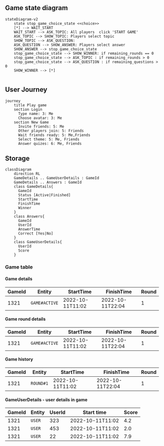 ## Game state diagram

```mermaid
stateDiagram-v2
    state stop_game_choice_state <<choice>>
    [*] --> WAIT_START
    WAIT_START --> ASK_TOPIC: All players  click 'START GAME'
    ASK_TOPIC --> SHOW_TOPIC: Players select topic
    SHOW_TOPIC --> ASK_QUESTION: 
    ASK_QUESTION --> SHOW_ANSWER: Players select answer
    SHOW_ANSWER --> stop_game_choice_state
    stop_game_choice_state --> SHOW_WINNER: if remaining_rounds == 0
    stop_game_choice_state --> ASK_TOPIC : if remaining_rounds > 0
    stop_game_choice_state --> ASK_QUESTION : if remaining_questions > 0
    SHOW_WINNER --> [*]
    
```

## User Journey

```mermaid
journey
    title Play game
    section Login
      Type name: 3: Me
      Choose avatar: 3: Me
    section New Game
      Invite friends: 5: Me
      Other players join: 5: Friends
      Wait friends ready: 5: Me,Friends
      Select theme: 5: Me, Friends
      Answer quizes: 6: Me, Friends
```

## Storage

```mermaid
classDiagram
    direction RL
    GameDetails .. GameUserDetails : GameId
    GameDetails .. Answers : GameId
    class GameDetails{
      GameId
      Status [Active|Finished]
      StartTime
      FinishTime
      Winner      
    }
    class Answers{
      GameId
      UserId
      AnswerTime
      Correct [Yes|No]      
    }
    class GameUserDetails{
      UserId
      Score
    }
```

### Game table

#### Game details

| GameId | Entity        | StartTime        | FinishTime       | Round |
|--------|---------------|------------------|------------------|-------|
| 1321   | `GAME#ACTIVE` | 2022-10-11T11:02 | 2022-10-11T22:04 | 1     |

#### Game round details

| GameId | Entity        | StartTime        | FinishTime       | Round |
|--------|---------------|------------------|------------------|-------|
| 1321   | `GAME#ACTIVE` | 2022-10-11T11:02 | 2022-10-11T22:04 | 1     |

#### Game history

| GameId | Entity    | StartTime        | FinishTime       | Round |
|--------|-----------|------------------|------------------|-------|
| 1321   | `ROUND#1` | 2022-10-11T11:02 | 2022-10-11T22:04 | 1     |

#### GameUserDetails - user details in game

| GameId | Entity | UserId | Start time       | Score |
|--------|--------|--------|------------------|-------|
| 1321   | `USER` | 323    | 2022-10-11T11:02 | 4.2   |
| 1321   | `USER` | 453    | 2022-10-11T11:02 | 2.0   |
| 1321   | `USER` | 22     | 2022-10-11T11:02 | 7.9   |

